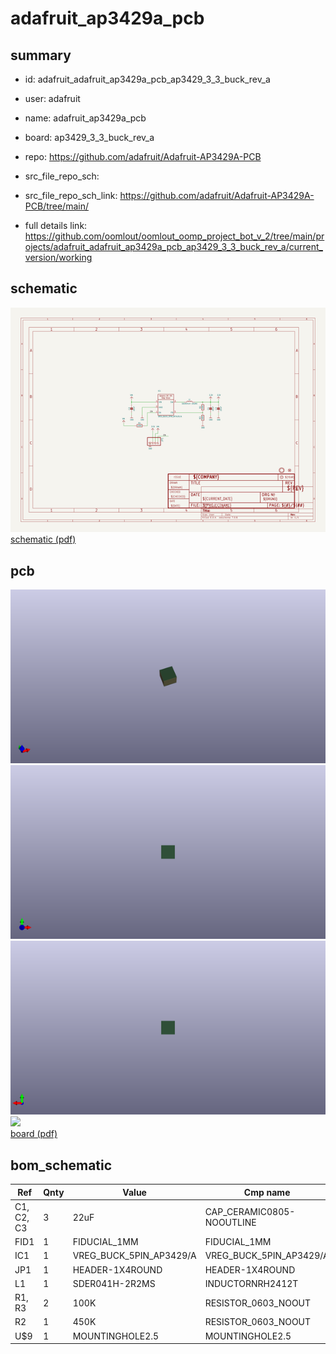 # adafruit_ap3429a_pcb
 
## summary 
* id: adafruit_adafruit_ap3429a_pcb_ap3429_3_3_buck_rev_a
* user: adafruit
* name: adafruit_ap3429a_pcb
* board: ap3429_3_3_buck_rev_a
* repo: https://github.com/adafruit/Adafruit-AP3429A-PCB



* src_file_repo_sch: 
* src_file_repo_sch_link: https://github.com/adafruit/Adafruit-AP3429A-PCB/tree/main/
* full details link: https://github.com/oomlout/oomlout_oomp_project_bot_v_2/tree/main/projects/adafruit_adafruit_ap3429a_pcb_ap3429_3_3_buck_rev_a/current_version/working  

## schematic  
![](working_schematic_600.png)  
[schematic (pdf)](working_schematic.pdf) 






















## pcb  
![](working_3d_600.png) 
![](working_3d_front_600.png)  
![](working_3d_back_600.png)  
![](working_600.png)  
[board (pdf)](working.pdf)  


## bom_schematic
| Ref | Qnty | Value | Cmp name | Footprint | Description | Vendor | DNP | 
| --- | --- | --- | --- | --- | --- | --- | --- | 
| C1, C2, C3 | 3 | 22uF | CAP_CERAMIC0805-NOOUTLINE | working:0805-NO |  |  |  | 
| FID1 | 1 | FIDUCIAL_1MM | FIDUCIAL_1MM | working:FIDUCIAL_1MM |  |  |  | 
| IC1 | 1 | VREG_BUCK_5PIN_AP3429/A | VREG_BUCK_5PIN_AP3429/A | working:SOT23-5 |  |  |  | 
| JP1 | 1 | HEADER-1X4ROUND | HEADER-1X4ROUND | working:1X04_ROUND |  |  |  | 
| L1 | 1 | SDER041H-2R2MS | INDUCTORNRH2412T | working:INDUCTOR_TAIYOYUDEN_NRH2412T |  |  |  | 
| R1, R3 | 2 | 100K | RESISTOR_0603_NOOUT | working:0603-NO |  |  |  | 
| R2 | 1 | 450K | RESISTOR_0603_NOOUT | working:0603-NO |  |  |  | 
| U$9 | 1 | MOUNTINGHOLE2.5 | MOUNTINGHOLE2.5 | working:MOUNTINGHOLE_2.5_PLATED |  |  |  | 



